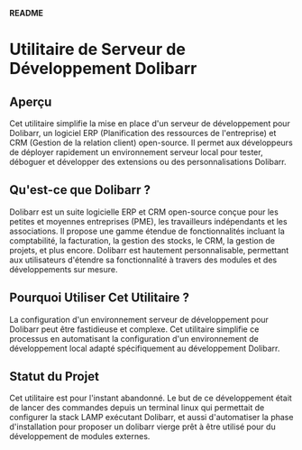 **README**

# Utilitaire de Serveur de Développement Dolibarr

## Aperçu
Cet utilitaire simplifie la mise en place d'un serveur de développement pour Dolibarr, un logiciel ERP (Planification des ressources de l'entreprise) et CRM (Gestion de la relation client) open-source. Il permet aux développeurs de déployer rapidement un environnement serveur local pour tester, déboguer et développer des extensions ou des personnalisations Dolibarr.

## Qu'est-ce que Dolibarr ?
Dolibarr est un suite logicielle ERP et CRM open-source conçue pour les petites et moyennes entreprises (PME), les travailleurs indépendants et les associations. Il propose une gamme étendue de fonctionnalités incluant la comptabilité, la facturation, la gestion des stocks, le CRM, la gestion de projets, et plus encore. Dolibarr est hautement personnalisable, permettant aux utilisateurs d'étendre sa fonctionnalité à travers des modules et des développements sur mesure.

## Pourquoi Utiliser Cet Utilitaire ?
La configuration d'un environnement serveur de développement pour Dolibarr peut être fastidieuse et complexe. Cet utilitaire simplifie ce processus en automatisant la configuration d'un environnement de développement local adapté spécifiquement au développement Dolibarr.

## Statut du Projet
Cet utilitaire est pour l'instant abandonné. Le but de ce développement était de lancer des commandes depuis un terminal linux qui permettait de configurer la stack LAMP exécutant Dolibarr, et aussi d'automatiser la phase d'installation pour proposer un dolibarr vierge prêt à être utilisé pour du développement de modules externes.



